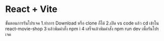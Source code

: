 # React + Vite

ขั้นตอนการรันโปรเจค
1.ทำการ Download หรือ clone ก็ได้
2.เปิด vs code แล้ว cd เข้าใน react-movie-shop
3 แล้วพิมคำสั่ง npm i
4 เสร็จแล้วพิมคำสั่ง npm run dev เพื่อรันโปรเจค





